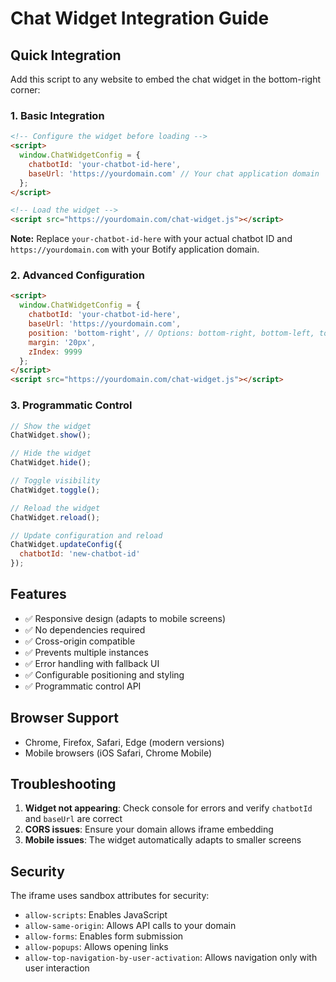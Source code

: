 # Chat Widget Integration Guide

## Quick Integration

Add this script to any website to embed the chat widget in the bottom-right corner:

### 1. Basic Integration

```html
<!-- Configure the widget before loading -->
<script>
  window.ChatWidgetConfig = {
    chatbotId: 'your-chatbot-id-here',
    baseUrl: 'https://yourdomain.com' // Your chat application domain
  };
</script>

<!-- Load the widget -->
<script src="https://yourdomain.com/chat-widget.js"></script>
```

**Note:** Replace `your-chatbot-id-here` with your actual chatbot ID and `https://yourdomain.com` with your Botify application domain.

### 2. Advanced Configuration

```html
<script>
  window.ChatWidgetConfig = {
    chatbotId: 'your-chatbot-id-here',
    baseUrl: 'https://yourdomain.com',
    position: 'bottom-right', // Options: bottom-right, bottom-left, top-right, top-left
    margin: '20px',
    zIndex: 9999
  };
</script>
<script src="https://yourdomain.com/chat-widget.js"></script>
```

### 3. Programmatic Control

```javascript
// Show the widget
ChatWidget.show();

// Hide the widget
ChatWidget.hide();

// Toggle visibility
ChatWidget.toggle();

// Reload the widget
ChatWidget.reload();

// Update configuration and reload
ChatWidget.updateConfig({
  chatbotId: 'new-chatbot-id'
});
```

## Features

- ✅ Responsive design (adapts to mobile screens)
- ✅ No dependencies required
- ✅ Cross-origin compatible
- ✅ Prevents multiple instances
- ✅ Error handling with fallback UI
- ✅ Configurable positioning and styling
- ✅ Programmatic control API

## Browser Support

- Chrome, Firefox, Safari, Edge (modern versions)
- Mobile browsers (iOS Safari, Chrome Mobile)

## Troubleshooting

1. **Widget not appearing**: Check console for errors and verify `chatbotId` and `baseUrl` are correct
2. **CORS issues**: Ensure your domain allows iframe embedding
3. **Mobile issues**: The widget automatically adapts to smaller screens

## Security

The iframe uses sandbox attributes for security:
- `allow-scripts`: Enables JavaScript
- `allow-same-origin`: Allows API calls to your domain  
- `allow-forms`: Enables form submission
- `allow-popups`: Allows opening links
- `allow-top-navigation-by-user-activation`: Allows navigation only with user interaction 